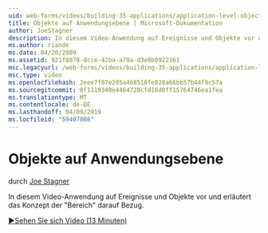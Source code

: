 ```yaml
---
uid: web-forms/videos/building-35-applications/application-level-objects
title: Objekte auf Anwendungsebene | Microsoft-Dokumentation
author: JoeStagner
description: In diesem Video-Anwendung auf Ereignisse und Objekte vor und erläutert das Konzept der &quot;Bereich&quot; darauf Bezug.
ms.author: riande
ms.date: 04/20/2009
ms.assetid: 921f8078-dcce-42ba-a79a-d3e0b0922161
msc.legacyurl: /web-forms/videos/building-35-applications/application-level-objects
msc.type: video
ms.openlocfilehash: 2eee7f07e205a468516fe828a66bb57b44f9c57a
ms.sourcegitcommit: 0f1119340e4464720cfd16d0ff15764746ea1fea
ms.translationtype: MT
ms.contentlocale: de-DE
ms.lasthandoff: 04/09/2019
ms.locfileid: "59407808"
---
```

# <a name="application-level-objects"></a>Objekte auf Anwendungsebene

durch [Joe Stagner](https://github.com/JoeStagner)

In diesem Video-Anwendung auf Ereignisse und Objekte vor und erläutert das Konzept der &quot;Bereich&quot; darauf Bezug.

[&#9654;Sehen Sie sich Video (13 Minuten)](https://channel9.msdn.com/Blogs/ASP-NET-Site-Videos/application-level-objects)
